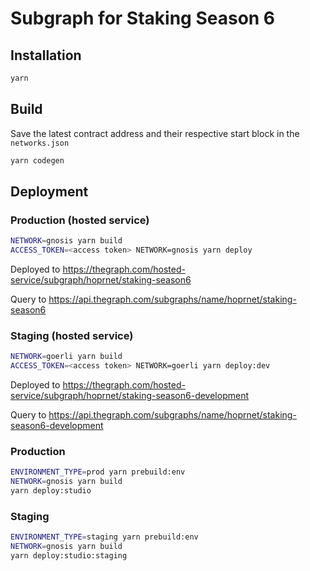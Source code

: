 # Subgraph for Staking Season 6

## Installation
```sh
yarn
```

## Build
Save the latest contract address and their respective start block in the `networks.json`

```sh
yarn codegen
```

## Deployment

### Production (hosted service)
```sh
NETWORK=gnosis yarn build
ACCESS_TOKEN=<access token> NETWORK=gnosis yarn deploy
```
Deployed to https://thegraph.com/hosted-service/subgraph/hoprnet/staking-season6

Query to https://api.thegraph.com/subgraphs/name/hoprnet/staking-season6


### Staging (hosted service)
```sh
NETWORK=goerli yarn build
ACCESS_TOKEN=<access token> NETWORK=goerli yarn deploy:dev
```
Deployed to https://thegraph.com/hosted-service/subgraph/hoprnet/staking-season6-development

Query to https://api.thegraph.com/subgraphs/name/hoprnet/staking-season6-development

### Production
```sh
ENVIRONMENT_TYPE=prod yarn prebuild:env
NETWORK=gnosis yarn build
yarn deploy:studio
```
### Staging
```sh
ENVIRONMENT_TYPE=staging yarn prebuild:env
NETWORK=gnosis yarn build
yarn deploy:studio:staging
```